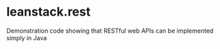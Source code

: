 leanstack.rest
==============

Demonstration code showing that RESTful web APIs can be implemented simply in Java
